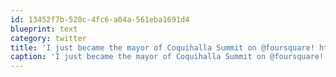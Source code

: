 ```yaml
---
id: 13452f7b-520c-4fc6-a04a-561eba1691d4
blueprint: text
category: twitter
title: 'I just became the mayor of Coquihalla Summit on @foursquare! http://4sq.com/eiSd44'
caption: 'I just became the mayor of Coquihalla Summit on @foursquare! http://4sq.com/eiSd44'
---
```

